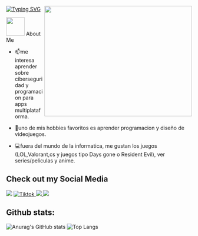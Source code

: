 <a target="_blank" align="center"><img src = "https://i.gifer.com/bf0.gif" width = "400" align="right" top="500" height="300" ><a/>


  <a href="https://git.io/typing-svg"><img src="https://readme-typing-svg.demolab.com?font=Fira+Code&pause=1000&color=2C9AF7&center=true&width=435&lines=Bienvenid%40+a+mi+GitHub;Me+llamo+Dylan;Soy+estudiante+de+Lic.+Informatica" alt="Typing SVG" /></a>

<picture><img src = "https://github.com/7oSkaaa/7oSkaaa/blob/main/Images/about_me.gif?raw=true" width = 50px></picture> About Me

- 📫me interesa aprender sobre ciberseguridad y programacion para apps multiplataforma.
  
- 👾uno de mis hobbies favoritos es aprender programacion y diseño de videojuegos.
  
- 💻fuera del mundo de la informatica, me gustan los juegos (LOL,Valorant,cs y juegos tipo Days gone o Resident Evil), ver series/peliculas y anime.
  

## Check out my Social Media


<a href="https://steamcommunity.com/id/Dylan1S/">
  <img src="https://img.shields.io/badge/Steam-000000?style=for-the-badge&logo=steam&logoColor=white"><a/> 
<a href="https://www.tiktok.com/@dylanmsby" >
  <img src="https://img.shields.io/badge/TikTok-%23000000.svg?style=for-the-badge&logo=TikTok&logoColor=white" alt="Tiktok">
</a> 
<a href="https://open.spotify.com/user/31eqsfdzjfyr5wobm4bjtkaovpne?si=46544da14fbf4e19">
  <img src="https://img.shields.io/badge/Spotify-1ED760?&style=for-the-badge&logo=spotify&logoColor=white">
<a/>
<a target="_blank" rel="noopener noreferrer" href="https://discordapp.com/users/599754262783983636"><img src="https://img.shields.io/badge/Discord-7289DA?style=for-the-badge&logo=discord&logoColor=white"></a>

<h2>Github stats:</h2> 

![Anurag's GitHub stats](https://github-readme-stats.vercel.app/api?username=LichDDev&show_icons=true&theme=transparent) ![Top Langs](https://github-readme-stats.vercel.app/api/top-langs/?username=LichDDev&theme=transparent&card_width=500px)
